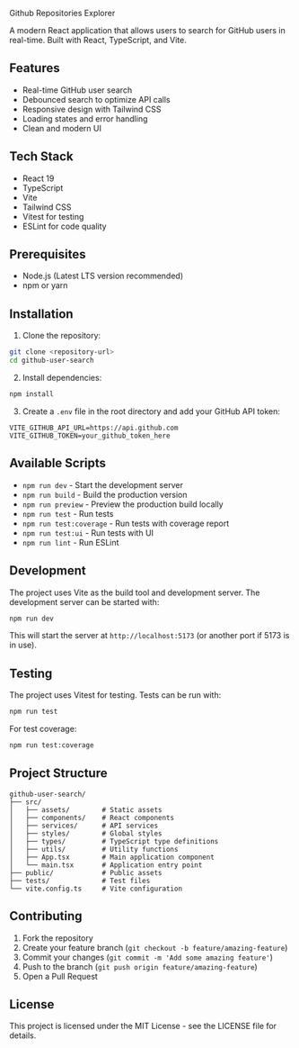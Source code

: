 Github Repositories Explorer

A modern React application that allows users to search for GitHub users in real-time. Built with React, TypeScript, and Vite.

## Features

- Real-time GitHub user search
- Debounced search to optimize API calls
- Responsive design with Tailwind CSS
- Loading states and error handling
- Clean and modern UI

## Tech Stack

- React 19
- TypeScript
- Vite
- Tailwind CSS
- Vitest for testing
- ESLint for code quality

## Prerequisites

- Node.js (Latest LTS version recommended)
- npm or yarn

## Installation

1. Clone the repository:
```bash
git clone <repository-url>
cd github-user-search
```

2. Install dependencies:
```bash
npm install
```

3. Create a `.env` file in the root directory and add your GitHub API token:
```
VITE_GITHUB_API_URL=https://api.github.com
VITE_GITHUB_TOKEN=your_github_token_here
```

## Available Scripts

- `npm run dev` - Start the development server
- `npm run build` - Build the production version
- `npm run preview` - Preview the production build locally
- `npm run test` - Run tests
- `npm run test:coverage` - Run tests with coverage report
- `npm run test:ui` - Run tests with UI
- `npm run lint` - Run ESLint

## Development

The project uses Vite as the build tool and development server. The development server can be started with:

```bash
npm run dev
```

This will start the server at `http://localhost:5173` (or another port if 5173 is in use).

## Testing

The project uses Vitest for testing. Tests can be run with:

```bash
npm run test
```

For test coverage:

```bash
npm run test:coverage
```

## Project Structure

```
github-user-search/
├── src/
│   ├── assets/        # Static assets
│   ├── components/    # React components
│   ├── services/      # API services
│   ├── styles/        # Global styles
│   ├── types/         # TypeScript type definitions
│   ├── utils/         # Utility functions
│   ├── App.tsx        # Main application component
│   └── main.tsx       # Application entry point
├── public/            # Public assets
├── tests/             # Test files
└── vite.config.ts     # Vite configuration
```

## Contributing

1. Fork the repository
2. Create your feature branch (`git checkout -b feature/amazing-feature`)
3. Commit your changes (`git commit -m 'Add some amazing feature'`)
4. Push to the branch (`git push origin feature/amazing-feature`)
5. Open a Pull Request

## License

This project is licensed under the MIT License - see the LICENSE file for details.

